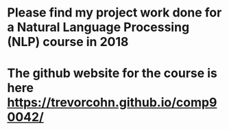 # Please find my project work done for a Natural Language Processing (NLP) course in 2018
# The github website for the course is here https://trevorcohn.github.io/comp90042/
